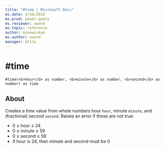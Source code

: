 ```yaml
---
title: "#time | Microsoft Docs"
ms.date: 4/16/2018
ms.prod: power-query
ms.reviewer: owend
ms.topic: reference
author: minewiskan
ms.author: owend
manager: kfile
---
```

# #time
`#time(<b>hour</b> as number, <b>minute</b> as number, <b>second</b> as number) as time`

## About
Creates a time value from whole numbers hour `hour`, minute `minute`, and (fractional) second `second`. Raises an error if these are not true: <ul> <li> 0 ≤ hour ≤ 24 </li> <li> 0 ≤ minute ≤ 59 </li> <li> 0 ≤ second ≤ 59 </li> <li> if hour is 24, then minute and second must be 0 </li> </ul>